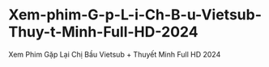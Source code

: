 # Xem-phim-G-p-L-i-Ch-B-u-Vietsub-Thuy-t-Minh-Full-HD-2024
Xem Phim Gặp Lại Chị Bầu Vietsub + Thuyết Minh Full HD 2024
